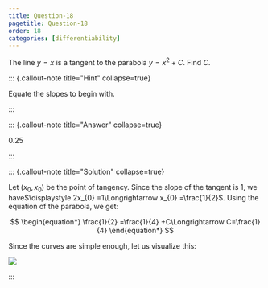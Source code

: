 ```yaml
---
title: Question-18
pagetitle: Question-18
order: 18
categories: [differentiability]
---
```


The line $\displaystyle y=x$ is a tangent to the parabola $\displaystyle y=x^{2} +C$. Find $\displaystyle C$.

::: {.callout-note title="Hint" collapse=true}

Equate the slopes to begin with.

:::

::: {.callout-note title="Answer" collapse=true}

$0.25$

:::

::: {.callout-note title="Solution" collapse=true}

Let $\displaystyle ( x_{0} ,x_{0})$ be the point of tangency. Since the slope of the tangent is $\displaystyle 1$, we have$\displaystyle 2x_{0} =1\Longrightarrow x_{0} =\frac{1}{2}$. Using the equation of the parabola, we get:

$$
\begin{equation*}
\frac{1}{2} =\frac{1}{4} +C\Longrightarrow C=\frac{1}{4}
\end{equation*}
$$

Since the curves are simple enough, let us visualize this:

![](img-2.svg)

:::
